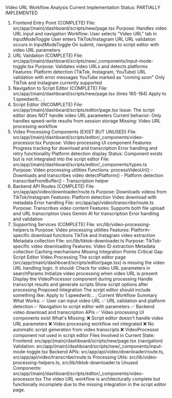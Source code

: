 Video URL Workflow Analysis
Current Implementation Status: PARTIALLY IMPLEMENTED
1. Frontend Entry Point (COMPLETE)
File: src/app/(main)/dashboard/scripts/new/page.tsx
Purpose: Handles video URL input and navigation
Workflow:
User selects "Video URL" tab in InputModeToggle
User enters TikTok/Instagram URL
URL validation occurs in InputModeToggle
On submit, navigates to script editor with video URL parameters
2. URL Validation (COMPLETE)
File: src/app/(main)/dashboard/scripts/new/_components/input-mode-toggle.tsx
Purpose: Validates video URLs and detects platforms
Features:
Platform detection (TikTok, Instagram, YouTube)
URL validation with error messages
YouTube marked as "coming soon"
Only TikTok and Instagram currently supported
3. Navigation to Script Editor (COMPLETE)
File: src/app/(main)/dashboard/scripts/new/page.tsx (lines 165-184)
Apply to 1.speedwriti...
;
4. Script Editor (INCOMPLETE)
File: src/app/(main)/dashboard/scripts/editor/page.tsx
Issue: The script editor does NOT handle video URL parameters
Current behavior: Only handles speed-write results from session storage
Missing: Video URL processing workflow
5. Video Processing Components (EXIST BUT UNUSED)
File: src/app/(main)/dashboard/scripts/editor/_components/video-processor.tsx
Purpose: Video processing UI component
Features:
Progress tracking for download and transcription
Error handling and retry functionality
Platform detection display
Status: Component exists but is not integrated into the script editor
File: src/app/(main)/dashboard/scripts/editor/_components/types.ts
Purpose: Video processing utilities
Functions:
processVideoUrl() - Downloads and transcribes video
detectPlatform() - Platform detection
transcribeFromBuffer() - Transcription helper
6. Backend API Routes (COMPLETE)
File: src/app/api/video/downloader/route.ts
Purpose: Downloads videos from TikTok/Instagram
Features:
Platform detection
Video download with metadata
Error handling
File: src/app/api/video/transcribe/route.ts
Purpose: Transcribes video content
Features:
Supports both file upload and URL transcription
Uses Gemini AI for transcription
Error handling and validation
7. Supporting Services (COMPLETE)
File: src/lib/video-processing-helpers.ts
Purpose: Video processing utilities
Features:
Platform-specific download functions
TikTok and Instagram video extraction
Metadata collection
File: src/lib/tiktok-downloader.ts
Purpose: TikTok-specific video downloading
Features:
Video ID extraction
Metadata collection
Caching mechanisms
Missing Integration Points
Critical Gap: Script Editor Video Processing
The script editor page (src/app/(main)/dashboard/scripts/editor/page.tsx) is missing the video URL handling logic. It should:
Check for video URL parameters in searchParams
Initialize video processing when video URL is present
Display the VideoProcessor component during processing
Handle transcript results and generate scripts
Show script options after processing
Proposed Integration
The script editor should include something like:
Apply to 1.speedwriti...
;
Current Workflow Summary
What Works:
✅ User can input video URL
✅ URL validation and platform detection
✅ Navigation to script editor with parameters
✅ Backend video download and transcription APIs
✅ Video processing UI components exist
What's Missing:
❌ Script editor doesn't handle video URL parameters
❌ Video processing workflow not integrated
❌ No automatic script generation from video transcripts
❌ VideoProcessor component not used in script editor
Files Involved in Current State:
Frontend: src/app/(main)/dashboard/scripts/new/page.tsx (navigation)
Validation: src/app/(main)/dashboard/scripts/new/_components/input-mode-toggle.tsx
Backend APIs: src/app/api/video/downloader/route.ts, src/app/api/video/transcribe/route.ts
Processing Utils: src/lib/video-processing-helpers.ts, src/lib/tiktok-downloader.ts
Unused Components: src/app/(main)/dashboard/scripts/editor/_components/video-processor.tsx
The video URL workflow is architecturally complete but functionally incomplete due to the missing integration in the script editor page.